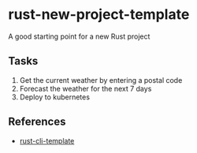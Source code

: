 # rust-new-project-template

A good starting point for a new Rust project

## Tasks

1. Get the current weather by entering a postal code
2. Forecast the weather for the next 7 days
3. Deploy to kubernetes

## References

* [rust-cli-template](https://github.com/kbknapp/rust-cli-template)
